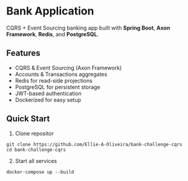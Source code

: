 # Bank Application

CQRS + Event Sourcing banking app built with **Spring Boot**, **Axon Framework**, **Redis**, and **PostgreSQL**.

## Features

- CQRS & Event Sourcing (Axon Framework)
- Accounts & Transactions aggregates
- Redis for read-side projections
- PostgreSQL for persistent storage
- JWT-based authentication
- Dockerized for easy setup

## Quick Start

1. Clone repositor
```
git clone https://github.com/Ellie-A-Oliveira/bank-challenge-cqrs
cd bank-challenge-cqrs
```
2. Start all services
```
docker-compose up --build
```
